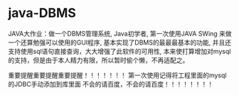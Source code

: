 # java-DBMS
JAVA大作业：做一个DBMS管理系统,
Java初学者,
第一次使用JAVA SWing 来做一个还算勉强可以使用的GUI程序,
基本实现了DBMS的最最最基本的功能,
并且还支持使用sql语句直接查询，大大增强了此软件的可用性,
本来使打算增加对mysql的支持，但是由于本人精力有限，所以暂时偷个懒，不再适配之。



重要提醒重要提醒重要提醒！！！！！！！
第一次使用记得将工程里面的mysql的JDBC手动添加到库里面
不会的请百度，不会的请百度！！！！！！！！
